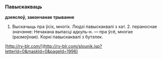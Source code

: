 ### Павыскакваць
**дзеяслоў, закончанае трыванне**

1. Выскачыць пра ўсіх, многіх. Людзі павыскаквалі з хат. 2. пераноснае значэнне: Нечакана выпасці адкуль-н. — пра ўсё, многае (размоўнае). Коркі павыскаквалі з бутэлек.

<a rel="author">[http://rv-blr.com/](http://rv-blr.com/slounik.jsp?letterId=0&maskId=0&pageId=1996)</a>
